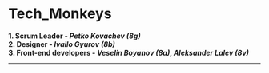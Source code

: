 # Tech_Monkeys
**1. Scrum Leader - _Petko Kovachev (8g)_**
<br />
**2. Designer - _Ivailo Gyurov (8b)_**
<br />
**3. Front-end developers - _Veselin Boyanov (8a)_, _Aleksander Lalev (8v)_**
<br />
<hr>

[](https://www.google.com/url?sa=i&url=https%3A%2F%2Fpixabay.com%2Fillustrations%2Flogo-html-html5-icon-2582748%2F&psig=AOvVaw2HSZ4OcAB5Ya-kpjfwWIqC&ust=1685642539321000&source=images&cd=vfe&ved=0CBEQjRxqFwoTCMDqgviRoP8CFQAAAAAdAAAAABAE)


